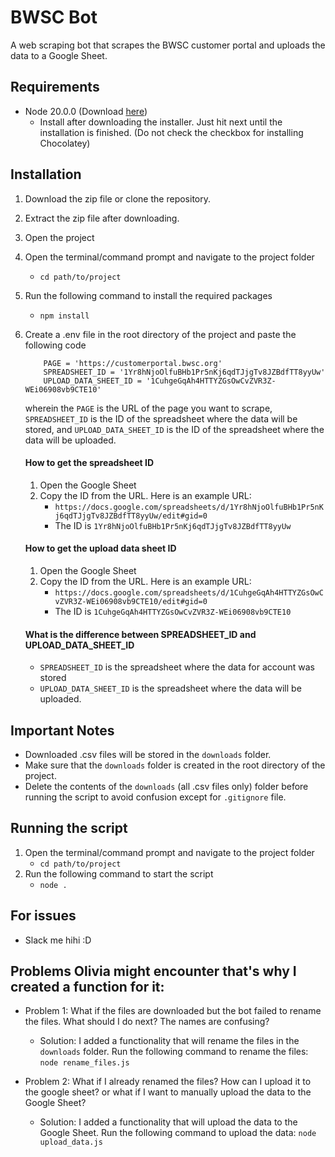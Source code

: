# BWSC Bot
A web scraping bot that scrapes the BWSC customer portal and uploads the data to a Google Sheet.

## Requirements

- Node 20.0.0 (Download [here](https://nodejs.org/en/download/))
  - Install after downloading the installer. Just hit next until the installation is finished. (Do not check the checkbox for installing Chocolatey)

## Installation

1. Download the zip file or clone the repository.
2. Extract the zip file after downloading.
3. Open the project
4. Open the terminal/command prompt and navigate to the project folder
    - `cd path/to/project`
5. Run the following command to install the required packages
    - `npm install`
6. Create a .env file in the root directory of the project and paste the following code
    ```
        PAGE = 'https://customerportal.bwsc.org'
        SPREADSHEET_ID = '1Yr8hNjoOlfuBHb1Pr5nKj6qdTJjgTv8JZBdfTT8yyUw'
        UPLOAD_DATA_SHEET_ID = '1CuhgeGqAh4HTTYZGsOwCvZVR3Z-WEi06908vb9CTE10' 
    ```
    wherein the `PAGE` is the URL of the page you want to scrape, `SPREADSHEET_ID` is the ID of the spreadsheet where the data will be stored, and `UPLOAD_DATA_SHEET_ID` is the ID of the spreadsheet where the data will be uploaded.

    #### How to get the spreadsheet ID
    1. Open the Google Sheet
    2. Copy the ID from the URL. Here is an example URL:
        - `https://docs.google.com/spreadsheets/d/1Yr8hNjoOlfuBHb1Pr5nKj6qdTJjgTv8JZBdfTT8yyUw/edit#gid=0`
        - The ID is `1Yr8hNjoOlfuBHb1Pr5nKj6qdTJjgTv8JZBdfTT8yyUw`
    #### How to get the upload data sheet ID
    1. Open the Google Sheet
    2. Copy the ID from the URL. Here is an example URL:
        - `https://docs.google.com/spreadsheets/d/1CuhgeGqAh4HTTYZGsOwCvZVR3Z-WEi06908vb9CTE10/edit#gid=0`
        - The ID is `1CuhgeGqAh4HTTYZGsOwCvZVR3Z-WEi06908vb9CTE10`
    #### What is the difference between SPREADSHEET_ID and UPLOAD_DATA_SHEET_ID
    - `SPREADSHEET_ID` is the spreadsheet where the data for account was stored
    - `UPLOAD_DATA_SHEET_ID` is the spreadsheet where the data will be uploaded.

## Important Notes
- Downloaded .csv files will be stored in the `downloads` folder.
- Make sure that the `downloads` folder is created in the root directory of the project.
- Delete the contents of the `downloads` (all .csv files only) folder before running the script to avoid confusion except for `.gitignore` file.

## Running the script
1. Open the terminal/command prompt and navigate to the project folder
    - `cd path/to/project`
2. Run the following command to start the script
    - `node .`

## For issues
- Slack me hihi :D

## Problems Olivia might encounter that's why I created a function for it:
- Problem 1: What if the files are downloaded but the bot failed to rename the files. What should I do next? The names are confusing?
    - Solution: I added a functionality that will rename the files in the `downloads` folder. Run the following command to rename the files: `node rename_files.js`

- Problem 2: What if I already renamed the files? How can I upload it to the google sheet? or what if I want to manually upload the data to the Google Sheet?
  - Solution: I added a functionality that will upload the data to the Google Sheet. Run the following command to upload the data: `node upload_data.js`



